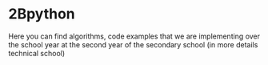 # 2Bpython
Here you can find algorithms, code examples that we are implementing over the school year at the second year of the secondary school (in more details technical school)

